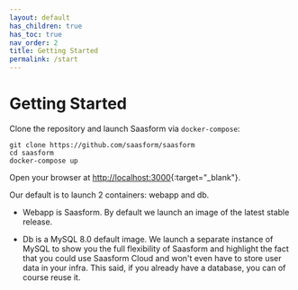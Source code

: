 ```yaml
---
layout: default
has_children: true
has_toc: true
nav_order: 2
title: Getting Started
permalink: /start
---
```


# Getting Started

Clone the repository and launch Saasform via `docker-compose`:

```
git clone https://github.com/saasform/saasform
cd saasform
docker-compose up
```

Open your browser at [http://localhost:3000](http://localhost:3000){:target="_blank"}.

Our default is to launch 2 containers: webapp and db.

- Webapp is Saasform. By default we launch an image of the latest stable release.

- Db is a MySQL 8.0 default image. We launch a separate instance of MySQL to show you the full flexibility of Saasform and highlight the fact that you could use Saasform Cloud and won't even have to store user data in your infra. This said, if you already have a database, you can of course reuse it.
